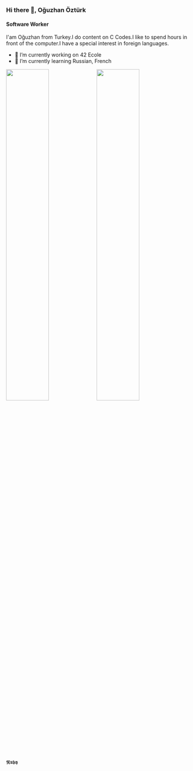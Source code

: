 ### Hi there 👋, Oğuzhan Öztürk
#### Software Worker
I'am Oğuzhan from Turkey.I do content on C Codes.I like to spend hours in front of the computer.I have a special interest in foreign languages.

- 🔭 I’m currently working on 42 Ecole  
- 🌱 I’m currently learning Russian, French

 <img width="48%" src="https://github-readme-stats.vercel.app/api?username=SsOguzHansS&show_icons=true&theme=tokyonight" /> <img width="48%" src="https://github-readme-streak-stats.herokuapp.com/?user=SsOguzHansS&theme=tokyonight" />
  𝕽𝖚𝖇𝖞

  
  

